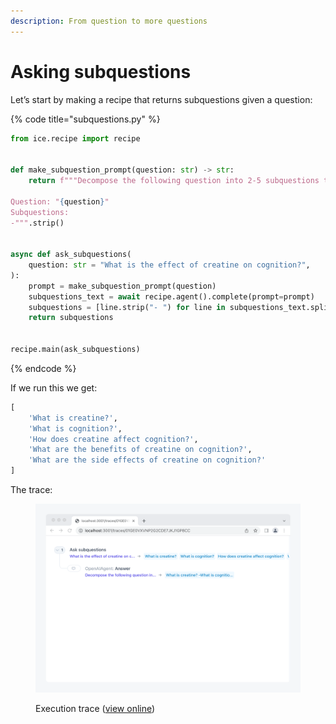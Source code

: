 ```yaml
---
description: From question to more questions
---
```


# Asking subquestions

Let’s start by making a recipe that returns subquestions given a question:

{% code title="subquestions.py" %}
```python
from ice.recipe import recipe


def make_subquestion_prompt(question: str) -> str:
    return f"""Decompose the following question into 2-5 subquestions that would help you answer the question. Make the questions stand alone, so that they can be answered without the context of the original question.

Question: "{question}"
Subquestions:
-""".strip()


async def ask_subquestions(
    question: str = "What is the effect of creatine on cognition?",
):
    prompt = make_subquestion_prompt(question)
    subquestions_text = await recipe.agent().complete(prompt=prompt)
    subquestions = [line.strip("- ") for line in subquestions_text.split("\n")]
    return subquestions


recipe.main(ask_subquestions)
```
{% endcode %}

If we run this we get:

```python
[
    'What is creatine?',
    'What is cognition?',
    'How does creatine affect cognition?',
    'What are the benefits of creatine on cognition?',
    'What are the side effects of creatine on cognition?'
]
```

The trace:

<figure><img src="../../.gitbook/assets/Screenshot aTuRIdPR@2x.png" alt=""><figcaption><p>Execution trace (<a href="https://ice.ought.org/traces/01GE0VXVNP2G2CDE7JKJ1GP8CC">view online</a>)</p></figcaption></figure>
